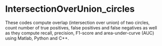 # IntersectionOverUnion_circles
These codes compute overlap (intersection over union) of two circles, count number of true positives, false positives and false negatives as well as they compute recall, precision, F1-score and area-under-curve (AUC) using Matlab, Python and C++.
